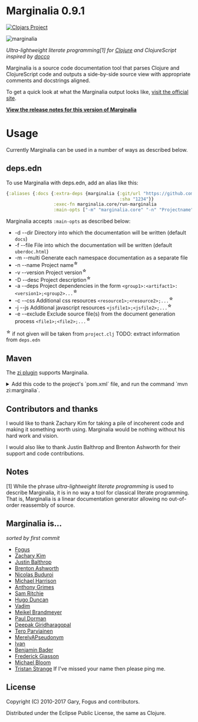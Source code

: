 Marginalia 0.9.1
================

[![Clojars Project](https://img.shields.io/clojars/v/marginalia.svg)](https://clojars.org/marginalia)

![marginalia](http://farm8.staticflickr.com/7057/6828224448_32b51e5784_z_d.jpg "Marginalia")

*Ultra-lightweight literate programming[1] for
[Clojure](http://clojure.org) and ClojureScript inspired by
[docco](http://jashkenas.github.com/docco/)*

Marginalia is a source code documentation tool that parses Clojure and
ClojureScript code and outputs a side-by-side source view with
appropriate comments and docstrings aligned.

To get a quick look at what the Marginalia output looks like, [visit
the official site](http://gdeer81.github.io/marginalia/).

**[View the release notes for this version of Marginalia](https://github.com/gdeer81/marginalia/blob/master/docs/release-notes/marginalia-v0.9.1-release-notes.markdown)**

# Usage

Currently Marginalia can be used in a number of ways as described below.

## deps.edn

To use Marginalia with deps.edn, add an alias like this:

```clojure
{:aliases {:docs {:extra-deps {marginalia {:git/url "https://github.com/wactbprot/marginalia" 
                                           :sha "1234"}}
                  :exec-fn marginalia.core/run-marginalia
                  :main-opts ["-m" "marginalia.core" "-n" "Projectname"]}}}
```

Marginalia accepts `:main-opts` as described below:

* -d --dir Directory into which the documentation will be written
  (default `docs`)
* -f --file File into which the documentation will be written (default
  `uberdoc.html`)
* -m --multi   Generate each namespace documentation as a separate file
* -n --name    Project name<sup>☆</sup>
* -v --version Project version<sup>☆</sup>
* -D --desc Project description<sup>☆</sup>
* -a --deps Project dependencies in the form
  `<group1>:<artifact1>:<version1>;<group2>...`<sup>☆</sup>
* -c --css Additional css resources `<resource1>;<resource2>;...`<sup>☆</sup>
* -j --js Additional javascript resources `<jsfile1>;<jsfile2>;...`<sup>☆</sup>
* -e --exclude Exclude source file(s) from the document generation
  process `<file1>;<file2>;...`<sup>☆</sup>

<sup>☆</sup> if not given will be taken from `project.clj` TODO:
extract information from `deps.edn`

## Maven

The [zi plugin](https://github.com/pallet/zi) supports Marginalia.

<details> <summary>Add this code to the project's `pom.xml` file, and
  run the command `mvn zi:marginalia`.</summary>

```xml
    <plugin>
      <groupId>org.cloudhoist.plugin</groupId>
      <artifactId>zi</artifactId>
      <version>0.5.0</version>
      <configuration>
        <marginaliaTargetDirectory>autodoc/marginalia</marginaliaTargetDirectory>
      </configuration>
    </plugin>
```

And the following to the project's `settings.xml` file.

```xml
    <pluginGroups>
      <pluginGroup>org.cloudhoist.plugin</pluginGroup>
    </pluginGroups>

    <profiles>
      <profile>
        <id>clojure-dev</id>
        <pluginRepositories>
          <pluginRepository>
            <id>sonatype-snapshots</id>
            <url>http://oss.sonatype.org/content/repositories/releases</url>
          </pluginRepository>
        </pluginRepositories>
      </profile>
    </profiles>

    <activeProfiles>
      <activeProfile>clojure-dev</activeProfile>
    </activeProfiles>
```
</details>

Contributors and thanks
-----------------------

I would like to thank Zachary Kim for taking a pile of incoherent code
and making it something worth using.  Marginalia would be nothing
without his hard work and vision.

I would also like to thank Justin Balthrop and Brenton Ashworth for
their support and code contributions.

Notes
-----

[1] While the phrase *ultra-lightweight literate programming* is used
to describe Marginalia, it is in no way a tool for classical literate
programming.  That is, Marginalia is a linear documentation generator
allowing no out-of-order reassembly of source.

Marginalia is...
----------------

*sorted by first commit*

- [Fogus](http://fogus.me/fun/)
- [Zachary Kim](https://github.com/zk)
- [Justin Balthrop](https://github.com/ninjudd)
- [Brenton Ashworth](https://github.com/brentonashworth)
- [Nicolas Buduroi](https://github.com/budu)
- [Michael Harrison](https://github.com/goodmike)
- [Anthony Grimes](https://github.com/Raynes)
- [Sam Ritchie](https://github.com/sritchie)
- [Hugo Duncan](https://github.com/hugoduncan)
- [Vadim](https://github.com/dm3)
- [Meikel Brandmeyer](https://github.com/kotarak)
- [Paul Dorman](https://github.com/pauldorman)
- [Deepak Giridharagopal](https://github.com/grimradical)
- [Tero Parviainen](https://github.com/teropa)
- [MerelyAPseudonym](https://github.com/MerelyAPseudonym)
- [Ivan](https://github.com/ivantm)
- [Benjamin Bader](https://github.com/benjamin-bader)
- [Frederick Giasson](https://github.com/fgiasson)
- [Michael Bloom](https://github.com/MichaelBlume)
- [Tristan Strange](https://github.com/triss)
If I've missed your name then please ping me.

License
-------

Copyright (C) 2010-2017 Gary, Fogus and contributors.

Distributed under the Eclipse Public License, the same as Clojure.

